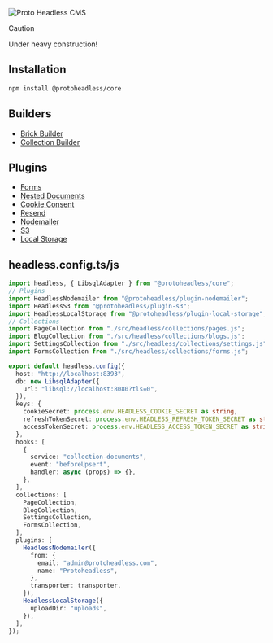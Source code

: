 ![Proto Headless CMS](https://github.com/ProtoDigitalUK/proto_headless/blob/master/banner.png?raw=true)

> [!CAUTION]
> Under heavy construction!

## Installation

```bash
npm install @protoheadless/core
```

## Builders

- [Brick Builder]()
- [Collection Builder]()

## Plugins

- [Forms]()
- [Nested Documents]()
- [Cookie Consent]()
- [Resend]()
- [Nodemailer]()
- [S3](https://github.com/ProtoDigitalUK/proto_headless/tree/master/packages/plugin-s3)
- [Local Storage]()

## headless.config.ts/js

```ts
import headless, { LibsqlAdapter } from "@protoheadless/core";
// Plugins
import HeadlessNodemailer from "@protoheadless/plugin-nodemailer";
import HeadlessS3 from "@protoheadless/plugin-s3";
import HeadlessLocalStorage from "@protoheadless/plugin-local-storage";
// Collections
import PageCollection from "./src/headless/collections/pages.js";
import BlogCollection from "./src/headless/collections/blogs.js";
import SettingsCollection from "./src/headless/collections/settings.js";
import FormsCollection from "./src/headless/collections/forms.js";

export default headless.config({
  host: "http://localhost:8393",
  db: new LibsqlAdapter({
    url: "libsql://localhost:8080?tls=0",
  }),
  keys: {
    cookieSecret: process.env.HEADLESS_COOKIE_SECRET as string,
    refreshTokenSecret: process.env.HEADLESS_REFRESH_TOKEN_SECRET as string,
    accessTokenSecret: process.env.HEADLESS_ACCESS_TOKEN_SECRET as string,
  },
  hooks: [
    {
      service: "collection-documents",
      event: "beforeUpsert",
      handler: async (props) => {},
    },
  ],
  collections: [
    PageCollection,
    BlogCollection,
    SettingsCollection,
    FormsCollection,
  ],
  plugins: [
    HeadlessNodemailer({
      from: {
        email: "admin@protoheadless.com",
        name: "Protoheadless",
      },
      transporter: transporter,
    }),
    HeadlessLocalStorage({
      uploadDir: "uploads",
    }),
  ],
});
```
